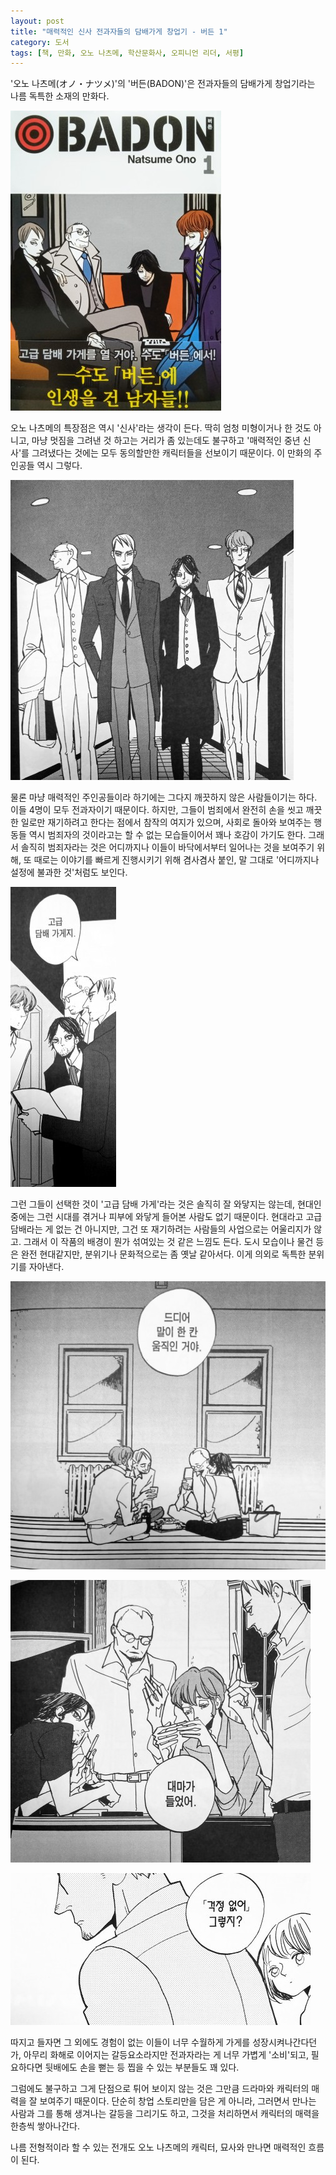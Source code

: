 ```yaml
---
layout: post
title: "매력적인 신사 전과자들의 담배가게 창업기 - 버든 1"
category: 도서
tags: [책, 만화, 오노 나츠메, 학산문화사, 오피니언 리더, 서평]
---
```


'오노 나츠메(オノ・ナツメ)'의
'버든(BADON)'은
전과자들의 담배가게 창업기라는 나름 독특한 소재의 만화다.

![커버](/images/book/badon-1-comic-book-h480.jpg)

오노 나츠메의 특장점은 역시 '신사'라는 생각이 든다.
딱히 엄청 미형이거나 한 것도 아니고,
마냥 멋짐을 그려낸 것 하고는 거리가 좀 있는데도 불구하고
'매력적인 중년 신사'를 그려냈다는 것에는 모두 동의할만한 캐릭터들을 선보이기 때문이다.
이 만화의 주인공들 역시 그렇다.

![10](/images/book/badon-1-comic-book-p010.jpg)

물론 마냥 매력적인 주인공들이라 하기에는 그다지 깨끗하지 않은 사람들이기는 하다.
이들 4명이 모두 전과자이기 때문이다.
하지만, 그들이 범죄에서 완전히 손을 씻고 깨끗한 일로만 재기하려고 한다는 점에서 참작의 여지가 있으며,
사회로 돌아와 보여주는 행동들 역시 범죄자의 것이라고는 할 수 없는 모습들이어서 꽤나 호감이 가기도 한다.
그래서 솔직히 범죄자라는 것은 어디까지나 이들이 바닥에서부터 일어나는 것을 보여주기 위해,
또 때로는 이야기를 빠르게 진행시키기 위해 겸사겸사 붙인, 말 그대로 '어디까지나 설정에 불과한 것'처럼도 보인다.

![28](/images/book/badon-1-comic-book-p028.jpg)

그런 그들이 선택한 것이 '고급 담배 가게'라는 것은 솔직히 잘 와닿지는 않는데,
현대인 중에는 그런 시대를 겪거나 피부에 와닿게 들어본 사람도 없기 때문이다.
현대라고 고급 담배라는 게 없는 건 아니지만, 그건 또 재기하려는 사람들의 사업으로는 어울리지가 않고.
그래서 이 작품의 배경이 뭔가 섞여있는 것 같은 느낌도 든다.
도시 모습이나 물건 등은 완전 현대같지만,
분위기나 문화적으로는 좀 옛날 같아서다.
이게 의외로 독특한 분위기를 자아낸다.

![48](/images/book/badon-1-comic-book-p048.jpg)

![100](/images/book/badon-1-comic-book-p100.jpg)

![209](/images/book/badon-1-comic-book-p209.jpg)

따지고 들자면 그 외에도 경험이 없는 이들이 너무 수월하게 가게를 성장시켜나간다던가,
아무리 화해로 이어지는 갈등요소라지만 전과자라는 게 너무 가볍게 '소비'되고,
필요하다면 뒷배에도 손을 뻗는 등 찝을 수 있는 부분들도 꽤 있다.

그럼에도 불구하고 그게 단점으로 튀어 보이지 않는 것은
그만큼 드라마와 캐릭터의 매력을 잘 보여주기 때문이다.
단순히 창업 스토리만을 담은 게 아니라,
그러면서 만나는 사람과 그를 통해 생겨나는 갈등을 그리기도 하고,
그것을 처리하면서 캐릭터의 매력을 한층씩 쌓아나간다.

나름 전형적이라 할 수 있는 전개도 오노 나츠메의 캐릭터, 묘사와 만나면 매력적인 흐름이 된다.
